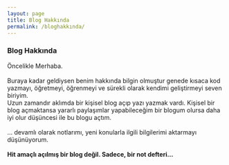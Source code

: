 ```yaml
---
layout: page
title: Blog Hakkında
permalink: /bloghakkında/
---
```


### Blog Hakkında

Öncelikle Merhaba.
<br><br>
Buraya kadar geldiysen benim hakkında bilgin olmuştur genede kısaca kod yazmayı, öğretmeyi, öğrenmeyi ve sürekli olarak kendimi geliştirmeyi seven biriyim.
<br>
Uzun zamandır aklımda bir kişisel blog açıp yazı yazmak vardı. Kişisel bir blog açmaktansa yararlı paylaşımlar yapabileceğim bir blogum olursa daha iyi olur düşüncesi ile bu blogu açtım.
<br><br>
... devamlı olarak notlarımı, yeni konularla ilgili bilgilerimi aktarmayı düşünüyorum.
<br><br>
<b>
Hit amaçlı açılmış bir blog değil. Sadece, bir not defteri…
</b>



